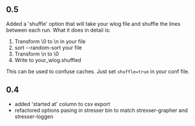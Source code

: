 ## 0.5
Added a 'shuffle' option that will take your wlog file and shuffle the
lines between each run. What it does in detail is:

1. Transform \0 to \n in your file
2. sort --random-sort your file
3. Transform \n to \0
4. Write to your_wlog.shuffled

This can be used to confuse caches. Just set `shuffle=true` in your
conf file.

## 0.4
 - added 'started at' column to csv export
 - refactored options pasing in stresser bin to match stresser-grapher and stresser-loggen
